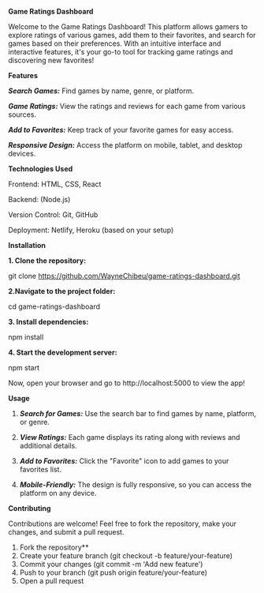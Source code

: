 **Game Ratings Dashboard**

Welcome to the Game Ratings Dashboard! This platform allows gamers to explore ratings of various games, add them to their favorites, and search for games based on their preferences. With an intuitive interface and interactive features, it's your go-to tool for tracking game ratings and discovering new favorites!

**Features**

***Search Games:*** Find games by name, genre, or platform.

***Game Ratings:*** View the ratings and reviews for each game from various sources.

***Add to Favorites:*** Keep track of your favorite games for easy access.

***Responsive Design:*** Access the platform on mobile, tablet, and desktop devices.

**Technologies Used**

Frontend: HTML, CSS, React

Backend: (Node.js)

Version Control: Git, GitHub

Deployment: Netlify, Heroku (based on your setup)

**Installation**

**1. Clone the repository:**

git clone https://github.com/WayneChibeu/game-ratings-dashboard.git

**2.Navigate to the project folder:**

cd game-ratings-dashboard

**3. Install dependencies:**

npm install

**4. Start the development server:**

npm start

Now, open your browser and go to http://localhost:5000 to view the app!

**Usage**

1. ***Search for Games:*** Use the search bar to find games by name, platform, or genre.

2. ***View Ratings:*** Each game displays its rating along with reviews and additional details.

3. ***Add to Favorites:*** Click the "Favorite" icon to add games to your favorites list.

4. ***Mobile-Friendly:*** The design is fully responsive, so you can access the platform on any device.

**Contributing**

Contributions are welcome! Feel free to fork the repository, make your changes, and submit a pull request.

1. Fork the repository**
2. Create your feature branch (git checkout -b feature/your-feature)
3. Commit your changes (git commit -m 'Add new feature')
4. Push to your branch (git push origin feature/your-feature)
5. Open a pull request
